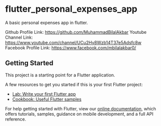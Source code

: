 # flutter_personal_expenses_app

A basic personal expenses app in flutter.

Github Profile Link: https://github.com/MuhammadBilalAkbar
Youtube Channel Link: https://www.youtube.com/channel/UCu2Hy8Wzb14T37e5Adsfc8w
Facebook Profile Link: https://www.facebook.com/mbilalakbar0/

## Getting Started

This project is a starting point for a Flutter application.

A few resources to get you started if this is your first Flutter project:

- [Lab: Write your first Flutter app](https://flutter.dev/docs/get-started/codelab)
- [Cookbook: Useful Flutter samples](https://flutter.dev/docs/cookbook)

For help getting started with Flutter, view our
[online documentation](https://flutter.dev/docs), which offers tutorials,
samples, guidance on mobile development, and a full API reference.
